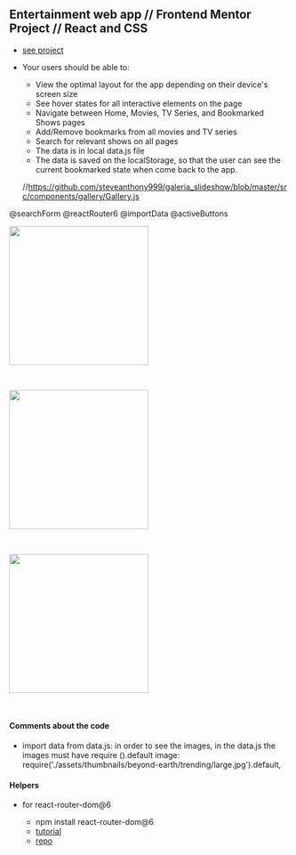 ## Entertainment web app // Frontend Mentor Project // React and CSS

- [see project]()
- Your users should be able to:

  - View the optimal layout for the app depending on their device's screen size
  - See hover states for all interactive elements on the page
  - Navigate between Home, Movies, TV Series, and Bookmarked Shows pages
  - Add/Remove bookmarks from all movies and TV series
  - Search for relevant shows on all pages
  - The data is in local data.js file
  - The data is saved on the localStorage, so that the user can see the current bookmarked state when come back to the app.

  //https://github.com/steveanthony999/galeria_slideshow/blob/master/src/components/gallery/Gallery.js

@searchForm @reactRouter6 @importData @activeButtons

<p align-items: center>
    <img src='./readme-images/Screenshot-gallery-site-1.png' width='250'>
</p>
<br/>
<p align-items: center>
    <img src='./readme-images/Screenshot-gallery-site-2.png' width='250'>
</p>
<br/>
<p align-items: center>
    <img src='./readme-images/Screenshot-gallery-site-3.png' width='250'>
</p>
<br/>

#### Comments about the code

- import data from data.js: in order to see the images, in the data.js the images must have require ().default
  image: require('./assets/thumbnails/beyond-earth/trending/large.jpg').default,

#### Helpers

- for react-router-dom@6

  - npm install react-router-dom@6
  - [tutorial](https://www.udemy.com/course/react-tutorial-and-projects-course/learn/lecture/31400928#content)
  - [repo](https://github.com/john-smilga/react-router-6-tutorial)

